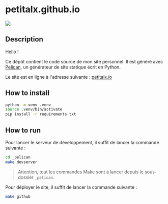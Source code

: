 # petitalx.github.io

![](https://github.com/petitalx/petitalx.github.io/actions/workflows/pages/pages-build-deployment/badge.svg)

## Description

Hello ! 

Ce dépôt contient le code source de mon site personnel. Il est généré avec [Pelican](https://docs.getpelican.com/en/stable/), un générateur de site statique écrit en Python. 

Le site est en ligne à l'adresse suivante : [petitalx.io](https://petitalx.io/)

## How to install

```bash
python -m venv .venv
source .venv/bin/activate
pip install -r requirements.txt
```

## How to run

Pour lancer le serveur de développement, il suffit de lancer la commande suivante :
```bash
cd _pelican
make devserver
```

> Attention, tout les commandes Make sont à lancer depuis le sous-dossier `_pelican`.


Pour déployer le site, il suffit de lancer la commande suivante :
```bash
make github
```
